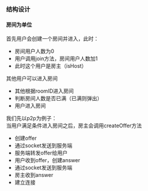 ### 结构设计

#### 房间为单位
首先用户会创建一个房间并进入，此时：  
- 房间用户人数为0
- 用户调用join方法，房间用户人数加1
- 此时这个用户是房主（isHost）

其他用户可以进入房间
- 其他根据roomID进入房间
- 判断房间人数是否已满（已满则弹出）
- 用户进入房间

我们先以p2p为例子：  
当用户满足条件进入房间之后，房主会调用createOffer方法
- 创建offer
- 通过socket发送到服务端
- 服务端转发offer给用户
- 用户收到offer，创建answer
- 通过socket发送到服务端
- 房主收到answer
- 建立连接


